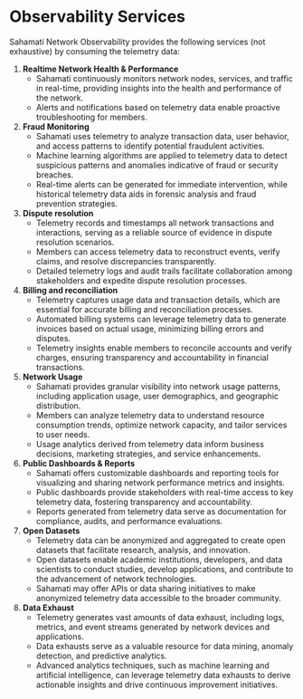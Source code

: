 # Observability Services

Sahamati Network Observability provides the following services (not exhaustive) by consuming the telemetry data:

1. **Realtime Network Health & Performance**
   * Sahamati continuously monitors network nodes, services, and traffic in real-time, providing insights into the health and performance of the network.
   * Alerts and notifications based on telemetry data enable proactive troubleshooting for members.
2. **Fraud Monitoring**
   * Sahamati uses telemetry to analyze transaction data, user behavior, and access patterns to identify potential fraudulent activities.
   * Machine learning algorithms are applied to telemetry data to detect suspicious patterns and anomalies indicative of fraud or security breaches.
   * Real-time alerts can be generated for immediate intervention, while historical telemetry data aids in forensic analysis and fraud prevention strategies.
3. **Dispute resolution**
   * Telemetry records and timestamps all network transactions and interactions, serving as a reliable source of evidence in dispute resolution scenarios.
   * Members can access telemetry data to reconstruct events, verify claims, and resolve discrepancies transparently.
   * Detailed telemetry logs and audit trails facilitate collaboration among stakeholders and expedite dispute resolution processes.
4. **Billing and reconciliation**
   * Telemetry captures usage data and transaction details, which are essential for accurate billing and reconciliation processes.
   * Automated billing systems can leverage telemetry data to generate invoices based on actual usage, minimizing billing errors and disputes.
   * Telemetry insights enable members to reconcile accounts and verify charges, ensuring transparency and accountability in financial transactions.
5. **Network Usage**
   * Sahamati provides granular visibility into network usage patterns, including application usage, user demographics, and geographic distribution.
   * Members can analyze telemetry data to understand resource consumption trends, optimize network capacity, and tailor services to user needs.
   * Usage analytics derived from telemetry data inform business decisions, marketing strategies, and service enhancements.
6. **Public Dashboards & Reports**
   * Sahamati offers customizable dashboards and reporting tools for visualizing and sharing network performance metrics and insights.
   * Public dashboards provide stakeholders with real-time access to key telemetry data, fostering transparency and accountability.
   * Reports generated from telemetry data serve as documentation for compliance, audits, and performance evaluations.
7. **Open Datasets**
   * Telemetry data can be anonymized and aggregated to create open datasets that facilitate research, analysis, and innovation.
   * Open datasets enable academic institutions, developers, and data scientists to conduct studies, develop applications, and contribute to the advancement of network technologies.
   * Sahamati may offer APIs or data sharing initiatives to make anonymized telemetry data accessible to the broader community.
8. **Data Exhaust**
   * Telemetry generates vast amounts of data exhaust, including logs, metrics, and event streams generated by network devices and applications.
   * Data exhausts serve as a valuable resource for data mining, anomaly detection, and predictive analytics.
   * Advanced analytics techniques, such as machine learning and artificial intelligence, can leverage telemetry data exhausts to derive actionable insights and drive continuous improvement initiatives.

